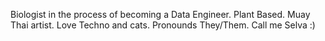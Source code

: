 Biologist in the process of becoming a Data Engineer.
Plant Based.
Muay Thai artist.
Love Techno and cats.
Pronounds They/Them.
Call me Selva :) 
